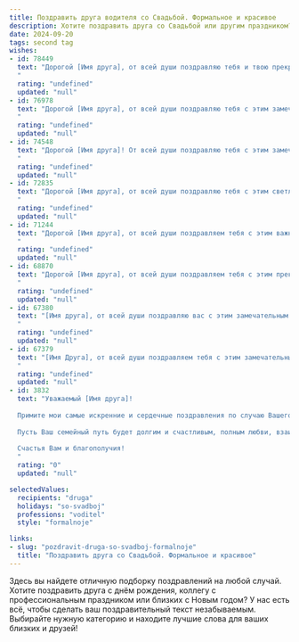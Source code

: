 ```yaml
---
title: Поздравить друга водителя со Свадьбой. Формальное и красивое
description: Хотите поздравить друга со Свадьбой или другим праздником? Наш ИИ создаст незабываемое поздравление, а вы обязательно выделитесь среди других.  
date: 2024-09-20
tags: second tag
wishes:
- id: 78449
  text: "Дорогой [Имя друга], от всей души поздравляю тебя и твою прекрасную половинку со столь важным днем – днем вашей свадьбы! Желаю вам крепкой любви, которая будет с каждым годом только крепче, и семейного счастья, наполненного радостью, взаимопониманием и теплом. Пусть ваш путь будет светлым и безоблачным, как широкая дорога, а ваши сердца всегда будут биться в унисон, словно два мотора надежного автомобиля. Счастья вам, любви и благополучия!
  "
  rating: "undefined"
  updated: "null"
- id: 76978
  text: "Дорогой [Имя друга], от всей души поздравляю тебя с этим замечательным событием! Желаю тебе и твоей [Имя жены] счастливой и крепкой семейной жизни, полную любви, радости и взаимопонимания. Пусть дорога вашей совместной жизни будет ровной и без препятствий, как трасса, которую ты мастерски управляешь. Счастья вам!
  "
  rating: "undefined"
  updated: "null"
- id: 74548
  text: "Дорогой [Имя друга]! От всей души поздравляю тебя с этим замечательным днем! Желаю тебе и твоей супруге крепкой любви, семейного счастья, благополучия и долгих лет совместной жизни! Пусть каждый день будет наполнен радостью, а дороги вашей жизни ведут только к новым свершениям.
  "
  rating: "undefined"
  updated: "null"
- id: 72835
  text: "Дорогой [Имя друга], от всей души поздравляю тебя с этим светлым днем! Желаю тебе и твоей любимой [Имя супруги] долгих, счастливых  и наполненных любовью лет в браке. Пусть ваша семейная дорога будет ровной и освещенной солнцем, а каждая миля будет проходить под счастливой звездой!
  "
  rating: "undefined"
  updated: "null"
- id: 71244
  text: "Дорогой [Имя друга], от всей души поздравляем тебя с этим важным событием! Желаем вам с [Имя супруги/супруга]  крепкой любви, семейного счастья и благополучия! Пусть  путь вашей жизни будет  легким и безоблачным, как  идеальная  дорога  для  настоящего  водителя!
  "
  rating: "undefined"
  updated: "null"
- id: 68870
  text: "Дорогой [Имя друга], от всей души поздравляем тебя с этим прекрасным днем! Желаем вам с [Имя супруги/супруга] крепкой любви и семейного счастья, а также легкой дороги в совместной жизни! Пусть ваш путь будет полон ярких моментов, а в душе всегда царит гармония и взаимопонимание!
  "
  rating: "undefined"
  updated: "null"
- id: 67380
  text: "[Имя друга], от всей души поздравляю вас с этим замечательным днем! Желаю вам с [Имя супруга/супруги] счастливой, долгой и гармоничной семейной жизни, наполненной любовью, взаимопониманием и радостью. Пусть ваш путь будет ровным, как асфальт, а в сердце всегда царит тепло, как в уютном салоне автомобиля!
  "
  rating: "undefined"
  updated: "null"
- id: 67379
  text: "[Имя Друга], от всей души поздравляем тебя с этим замечательным событием! Пусть ваш союз будет таким же крепким и надежным, как дороги, по которым вы едете рука об руку. Желаем вам ярких и незабываемых моментов в жизни, а также счастливого пути в совместной жизни!
  "
  rating: "undefined"
  updated: "null"
- id: 3832
  text: "Уважаемый [Имя друга]!
  
  Примите мои самые искренние и сердечные поздравления по случаю Вашего бракосочетания!
  
  Пусть Ваш семейный путь будет долгим и счастливым, полным любви, взаимопонимания и радости. Желаю Вам всегда быть друг для друга надёжной опорой и верными спутниками на всех дорогах жизни.
  
  Счастья Вам и благополучия!
  "
  rating: "0"
  updated: "null"

selectedValues:
  recipients: "druga"
  holidays: "so-svadboj"
  professions: "voditel"
  style: "formalnoje"

links:
- slug: "pozdravit-druga-so-svadboj-formalnoje"
  title: "Поздравить друга со Свадьбой. Формальное и красивое"
---
```


Здесь вы найдете отличную подборку поздравлений на любой случай. 
Хотите поздравить друга с днём рождения, коллегу с профессиональным праздником или близких с Новым годом? У нас есть всё, чтобы сделать ваш поздравительный текст незабываемым. Выбирайте нужную категорию и находите лучшие слова для ваших близких и друзей!
